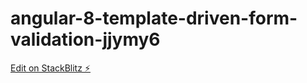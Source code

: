 # angular-8-template-driven-form-validation-jjymy6

[Edit on StackBlitz ⚡️](https://stackblitz.com/edit/angular-8-template-driven-form-validation-jjymy6)